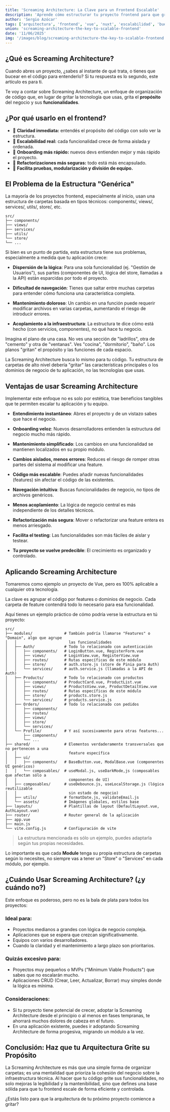 ```yaml
---
title: 'Screaming Architecture: La Clave para un Frontend Escalable'
description: 'Aprende cómo estructurar tu proyecto frontend para que grite lo que hace, no con qué está hecho. Una guía práctica para mejorar la claridad, escalabilidad y mantenibilidad de tus apps con Screaming Architecture.'
author: 'Sergio Azócar'
tags: ['arquitectura', 'frontend', 'vue', 'nuxt', 'escalabilidad', 'buenas prácticas']
union: 'screaming-architecture-the-key-to-scalable-frontend'
date: '11/06/2025'
img: '/images/blog/screaming-architecture-the-key-to-scalable-frontend.png'
---
```


## ¿Qué es Screaming Architecture?

Cuando abres un proyecto, ¿sabes al instante de qué trata, o tienes que bucear en el código para entenderlo? Si tu respuesta es lo segundo, este artículo es para ti.

Te voy a contar sobre Screaming Architecture, un enfoque de organización de código que, en lugar de gritar la tecnología que usas, grita el **propósito** del negocio y sus **funcionalidades**.

## ¿Por qué usarlo en el frontend?

- 🧭 **Claridad inmediata:** entendés el propósito del código con solo ver la estructura.
- 🧱 **Escalabilidad real:** cada funcionalidad crece de forma aislada y ordenada.
- 👥 **Onboarding más rápido:** nuevos devs entienden mejor y más rápido el proyecto.
- 🧹 **Refactorizaciones más seguras:** todo está más encapsulado.
- 🚀 **Facilita pruebas, modularización y división de equipo.**

## El Problema de la Estructura "Genérica"

La mayoría de los proyectos frontend, especialmente al inicio, usan una estructura de carpetas basada en tipos técnicos: components/, views/, services/, utils/, store/, etc.

```
src/
├── components/
├── views/
├── services/
├── utils/
└── store/
└── ...
```

Si bien es un punto de partida, esta estructura tiene sus problemas, especialmente a medida que tu aplicación crece:

- **Dispersión de la lógica**: Para una sola funcionalidad (ej. "Gestión de Usuarios"), sus partes (componentes de UI, lógica del store, llamadas a la API) están esparcidas por todo el proyecto.

- **Dificultad de navegación**: Tienes que saltar entre muchas carpetas para entender cómo funciona una característica completa.

- **Mantenimiento doloroso**: Un cambio en una función puede requerir modificar archivos en varias carpetas, aumentando el riesgo de introducir errores.

- **Acoplamiento a la infraestructura**: La estructura te dice cómo está hecho (con servicios, componentes), no qué hace tu negocio.

Imagina el plano de una casa. No ves una sección de "ladrillos", otra de "cemento" y otra de "ventanas". Ves "cocina", "dormitorio", "baño". Los planos "gritan" el propósito y las funciones de cada espacio.

La Screaming Architecture busca lo mismo para tu código. Tu estructura de carpetas de alto nivel debería "gritar" las características principales o los dominios de negocio de tu aplicación, no las tecnologías que usas.

## Ventajas de usar Screaming Architecture

Implementar este enfoque no es solo por estética, trae beneficios tangibles que te permiten escalar tu aplicación y tu equipo.

- **Entendimiento instantáneo**: Abres el proyecto y de un vistazo sabes que hace el negocio.

- **Onboarding veloz**: Nuevos desarrolladores entienden la estructura del negocio mucho más rápido.

- **Mantenimiento simplificado**: Los cambios en una funcionalidad se mantienen localizados en su propio módulo.

- **Cambios aislados, menos errores**: Reduces el riesgo de romper otras partes del sistema al modificar una feature.

- **Código más escalable**: Puedes añadir nuevas funcionalidades (features) sin afectar el código de las existentes.

- **Navegación intuitiva**: Buscas funcionalidades de negocio, no tipos de archivos genéricos.

- **Menos acoplamiento**: La lógica de negocio central es más independiente de los detalles técnicos.

- **Refactorización más segura**: Mover o refactorizar una feature entera es menos arriesgado.

- **Facilita el testing**: Las funcionalidades son más fáciles de aislar y testear.

- **Tu proyecto se vuelve predecible**: El crecimiento es organizado y controlado.

## Aplicando Screaming Architecture

Tomaremos como ejemplo un proyecto de Vue, pero es 100% aplicable a cualquier otra tecnología.

La clave es agrupar el código por features o dominios de negocio. Cada carpeta de feature contendrá todo lo necesario para esa funcionalidad.

Aquí tienes un ejemplo práctico de cómo podría verse la estructura en tú proyecto:

```
src/
├── modules/              # También podría llamarse "Features" o "Domain", algo que agrupe
│   │                       las funcionalidades
│   ├── Auth/             # Todo lo relacionado con autenticación
│   │   ├── components/   # LoginButton.vue, RegisterForm.vue
│   │   ├── views/        # LoginView.vue, RegisterView.vue
│   │   ├── routes/       # Rutas específicas de este módulo
│   │   ├── store/        # auth.store.js (store de Pinia para Auth)
│   │   └── services/     # auth.service.js (llamadas a la API de Auth)
│   ├── Products/         # Todo lo relacionado con productos
│   │   ├── components/   # ProductCard.vue, ProductList.vue
│   │   ├── views/        # ProductsView.vue, ProductDetailView.vue
│   │   ├── routes/       # Rutas específicas de este módulo
│   │   ├── store/        # products.store.js
│   │   └── services/     # products.service.js
│   ├── Orders/           # Todo lo relacionado con pedidos
│   │   ├── components/
│   │   ├── routes/
│   │   ├── views/
│   │   ├── store/
│   │   └── services/
│   └── Profile/          # Y así sucesivamente para otras features...
│       ├── components/
│       └── ...
├── shared/               # Elementos verdaderamente transversales que no pertenecen a una
│   │                       feature específica
│   ├── ui/
│   │   ├── components/   # BaseButton.vue, ModalBase.vue (componentes UI genéricos)
│   │   └── composables/  # useModal.js, useDarkMode,js (composables que afectan sólo a
│   │                       componentes de UI)
│   ├── composables/      # useDebounce.js, useLocalStorage.js (lógica reutilizable
│   │                       sin estado de negocio)
│   ├── utils/            # formatDate.js, validateEmail.js
│   └── assets/           # Imágenes globales, estilos base
├── layouts/              # Plantillas de layout (DefaultLayout.vue, AuthLayout.vue)
├── router/               # Router general de la aplicación
├── app.vue
├── main.js
└── vite.config.js        # Configuración de vite
```

> La estructura mencionada es sólo un ejemplo, puedes adaptarla según tus propias necesidades.

Lo importante es que cada **Module** tenga su propia estructura de carpetas según lo necesites, no siempre vas a tener un "Store" o "Services" en cada módulo, por ejemplo.

## ¿Cuándo Usar Screaming Architecture? (¿y cuándo no?)

Este enfoque es poderoso, pero no es la bala de plata para todos los proyectos:

### Ideal para:

- Proyectos medianos a grandes con lógica de negocio compleja.
- Aplicaciones que se espera que crezcan significativamente.
- Equipos con varios desarrolladores.
- Cuando la claridad y el mantenimiento a largo plazo son prioritarios.

### Quizás excesivo para:

- Proyectos muy pequeños o MVPs ("Minimum Viable Products") que sabes que no escalarán mucho.
- Aplicaciones CRUD (Crear, Leer, Actualizar, Borrar) muy simples donde la lógica es mínima.

### Consideraciones:

- Si tu proyecto tiene potencial de crecer, adoptar la Screaming Architecture desde el principio o al menos en fases tempranas, te ahorrará muchos dolores de cabeza en el futuro.
- En una aplicación existente, puedes ir adoptando Screaming Architecture de forma progesiva, migrando un módulo a la vez.

## Conclusión: Haz que tu Arquitectura Grite su Propósito

La Screaming Architecture es más que una simple forma de organizar carpetas; es una mentalidad que prioriza la cohesión del negocio sobre la infraestructura técnica. Al hacer que tu código grite sus funcionalidades, no solo mejoras la legibilidad y la mantenibilidad, sino que defines una base sólida para que tu frontend escale de forma eficiente y controlada.

¿Estás listo para que la arquitectura de tu próximo proyecto comience a gritar?
